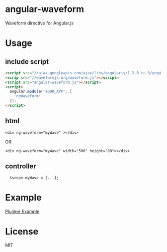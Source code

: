 # angular-waveform

Waveform directive for Angular.js

# Usage 

## include script

````html
<script src="//ajax.googleapis.com/ajax/libs/angularjs/1.2.0-rc.3/angular.min.js"></script>
<scrip src="//waveformjs.org/waveform.js"></script>
<script src="angular-waveform.js"></script>
<script>
  angular.module('YOUR_APP', [
    'ngWaveform'
  ]);
</script>

````
## html

```
<div ng-waveform="myWave" ></div>
```
OR
```
<div ng-waveform="myWave" width="500" height="80"></div>
```
## controller

```
  $scope.myWave = [...];
```

# Example

[Plunker Example](http://plnkr.co/edit/YhmlVinNJ8RYhxbLMQiX?p=preview)


# License

MIT
